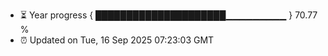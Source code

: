 - ⏳ Year progress { █████████████████████▁▁▁▁▁▁▁▁▁ } 70.77 %
- ⏰ Updated on Tue, 16 Sep 2025 07:23:03 GMT

